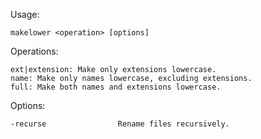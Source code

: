 Usage:

    makelower <operation> [options]

Operations:

    ext|extension: Make only extensions lowercase.
    name: Make only names lowercase, excluding extensions.
    full: Make both names and extensions lowercase.

Options:

    -recurse				Rename files recursively.
